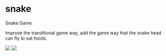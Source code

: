 snake
=====

Snake Game

Improve the tranditional game way, add the game way that the snake head can fly to eat foods.

<img src="http://ten01.net/wp-content/uploads/2013/04/1333478284-1173925062.jpg" />

<img src="http://ten01.net/wp-content/uploads/2013/04/1333478285-2644805594.jpg" />
